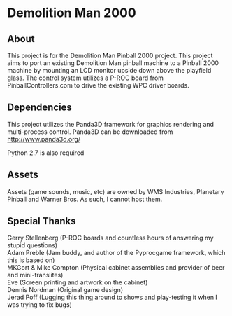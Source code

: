 Demolition Man 2000
===================

About
-------------------
This project is for the Demolition Man Pinball 2000 project. This project aims to port an existing Demolition Man pinball machine to a Pinball 2000 machine by mounting an LCD monitor upside down above the playfield glass. The control system utilizes a P-ROC board from PinballControllers.com to drive the existing WPC driver boards.

Dependencies
-------------------
This project utilizes the Panda3D framework for graphics rendering and multi-process control. Panda3D can be downloaded from <http://www.panda3d.org/>

Python 2.7 is also required

Assets
-------------------
Assets (game sounds, music, etc) are owned by WMS Industries, Planetary Pinball and Warner Bros. As such, I cannot host them.

Special Thanks
-------------------
Gerry Stellenberg (P-ROC boards and countless hours of answering my stupid questions)<br/>
Adam Preble (Jam buddy, and author of the Pyprocgame framework, which this is based on)<br/>
MKGort & Mike Compton (Physical cabinet assemblies and provider of beer and mini-translites)<br/>
Eve (Screen printing and artwork on the cabinet)<br/>
Dennis Nordman (Original game design)<br/>
Jerad Poff (Lugging this thing around to shows and play-testing it when I was trying to fix bugs)<br/>
